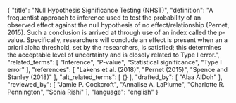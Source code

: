 {
  "title": "Null Hypothesis Significance Testing (NHST)",
  "definition": "A frequentist approach to inference used to test the probability of an observed effect against the null hypothesis of no effect/relationship (Pernet, 2015). Such a conclusion is arrived at through use of an index called the p-value. Specifically, researchers will conclude an effect is present when an a priori alpha threshold, set by the researchers, is satisfied; this determines the acceptable level of uncertainty and is closely related to Type I error.",
  "related_terms": [
    "Inference",
    "P-value",
    "Statistical significance",
    "Type I error"
  ],
  "references": [
    "Lakens et al. (2018)",
    "Pernet (2015)",
    "Spence and Stanley (2018)"
  ],
  "alt_related_terms": [
    {}
  ],
  "drafted_by": [
    "Alaa AlDoh"
  ],
  "reviewed_by": [
    "Jamie P. Cockcroft",
    "Annalise A. LaPlume",
    "Charlotte R. Pennington",
    "Sonia Rishi"
  ],
  "language": "english"
}
